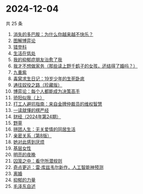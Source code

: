 # 2024-12-04

共 25 条

<!-- BEGIN WEREAD -->
<!-- 最后更新时间 2024-12-04 23:01:07 +0800 -->
1. [消失的多巴胺：为什么你越来越不快乐？](https://weread.qq.com/web/bookDetail/de1326c0813ab9641g0144d7)
1. [图解博弈论](https://weread.qq.com/web/bookDetail/09132dc0718f9709091a741)
1. [错登科](https://weread.qq.com/web/bookDetail/53332100813ab9612g015378)
1. [生活在低处](https://weread.qq.com/web/bookDetail/8f532800813ab96c5g0109f5)
1. [我的抑郁症朋友治愈了我](https://weread.qq.com/web/bookDetail/83032c30813ab95ffg015dfd)
1. [我才不想做家务（那些读上野千鹤子的女孩，还结得了婚吗？）](https://weread.qq.com/web/bookDetail/800329f0813ab9643g0180bf)
1. [九重紫](https://weread.qq.com/web/bookDetail/96632d10577cfe966a6c42e)
1. [毒窝求生日记：19岁少年的生死卧底](https://weread.qq.com/web/bookDetail/68132120813ab9665g015a70)
1. [通往奴役之路（珍藏版）](https://weread.qq.com/web/bookDetail/1e532d205c69aa1e542b755)
1. [博弈论：每个人都能成为决策高手](https://weread.qq.com/web/bookDetail/5d332c2072575dbf5d33fe2)
1. [骄阳似我（上）](https://weread.qq.com/web/bookDetail/e6c32e2053b775e6c22d6db)
1. [打工人避坑指南：来自金牌仲裁员的维权智慧](https://weread.qq.com/web/bookDetail/d0b32590813ab9600g014ac7)
1. [一读就懂的楞严经](https://weread.qq.com/web/bookDetail/4bf32410813ab943bg014a4e)
1. [财经（2024年第24期）](https://weread.qq.com/web/bookDetail/5cf32b20813ab965dg010ad8)
1. [野草](https://weread.qq.com/web/bookDetail/97f32d50726a21f197f3642)
1. [拼团人生：无关爱情的同居生活](https://weread.qq.com/web/bookDetail/60f326f0813ab7477g014ceb)
1. [亲密关系（第8版）](https://weread.qq.com/web/bookDetail/16832420813ab90f3g019f92)
1. [她对此感到厌烦](https://weread.qq.com/web/bookDetail/8f632e60813ab7dcbg015740)
1. [基层女性](https://weread.qq.com/web/bookDetail/d3c3209072646383d3ce031)
1. [明亮的夜晚](https://weread.qq.com/web/bookDetail/2db32930813ab80f9g0165a3)
1. [囚笼之中：看守所潜规则](https://weread.qq.com/web/bookDetail/50f32b10813ab95eag0154c9)
1. [奇点更近：雷·库兹韦尔新作，人工智能神预测](https://weread.qq.com/web/bookDetail/30932ba0813ab9615g012cce)
1. [离婚](https://weread.qq.com/web/bookDetail/0d1326c0717d11b70d1ff40)
1. [抑郁的力量](https://weread.qq.com/web/bookDetail/62b32d40813ab9624g015171)
1. [毛泽东自述](https://weread.qq.com/web/bookDetail/4de325a0813ab7379g0121da)
<!-- END WEREAD -->